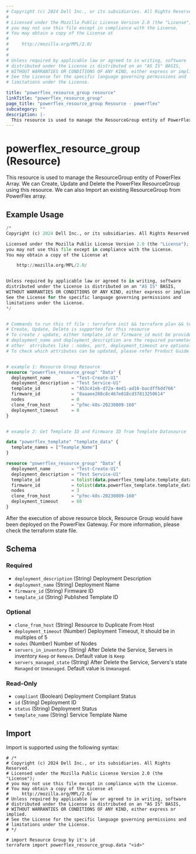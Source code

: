 ```yaml
---
# Copyright (c) 2024 Dell Inc., or its subsidiaries. All Rights Reserved.
# 
# Licensed under the Mozilla Public License Version 2.0 (the "License");
# you may not use this file except in compliance with the License.
# You may obtain a copy of the License at
# 
#     http://mozilla.org/MPL/2.0/
# 
# 
# Unless required by applicable law or agreed to in writing, software
# distributed under the License is distributed on an "AS IS" BASIS,
# WITHOUT WARRANTIES OR CONDITIONS OF ANY KIND, either express or implied.
# See the License for the specific language governing permissions and
# limitations under the License.

title: "powerflex_resource_group resource"
linkTitle: "powerflex_resource_group"
page_title: "powerflex_resource_group Resource - powerflex"
subcategory: ""
description: |-
  This resource is used to manage the ResourceGroup entity of PowerFlex Array. We can Create, Update and Delete the PowerFlex ResourceGroup using this resource. We can also Import an existing ResourceGroup from PowerFlex array.
---
```


# powerflex_resource_group (Resource)

This resource is used to manage the ResourceGroup entity of PowerFlex Array. We can Create, Update and Delete the PowerFlex ResourceGroup using this resource. We can also Import an existing ResourceGroup from PowerFlex array.


## Example Usage

```terraform
/*
Copyright (c) 2024 Dell Inc., or its subsidiaries. All Rights Reserved.

Licensed under the Mozilla Public License Version 2.0 (the "License");
you may not use this file except in compliance with the License.
You may obtain a copy of the License at

    http://mozilla.org/MPL/2.0/


Unless required by applicable law or agreed to in writing, software
distributed under the License is distributed on an "AS IS" BASIS,
WITHOUT WARRANTIES OR CONDITIONS OF ANY KIND, either express or implied.
See the License for the specific language governing permissions and
limitations under the License.
*/


# Commands to run this tf file : terraform init && terraform plan && terraform apply
# Create, Update, Delete is supported for this resource
# To create / update, either template_id or firmware_id must be provided
# deployment_name and deployment_description are the required parameters to create or update
# other  atrributes like : nodes, port, deployment_timeout are optional 
# To check which attributes can be updated, please refer Product Guide in the documentation


# example 1: Resource Group Resource
resource "powerflex_resource_group" "Data" {
  deployment_name        = "Test-Create-U1"
  deployment_description = "Test Service-U1"
  template_id            = "453c41eb-d72a-4ed1-ad16-bacdffbdd766"
  firmware_id            = "8aaaee208c8c467e018cd37813250614"
  nodes                  = 0
  clone_from_host        = "pfmc-k8s-20230809-160"
  deployment_timeout     = 0
}


# example 2: Get Template ID and Firmware ID from Template Datasource

data "powerflex_template" "template_data" {
  template_names = ["Teample_Name"]
}

resource "powerflex_resource_group" "Data" {
  deployment_name        = "Test-Create-U1"
  deployment_description = "Test Service-U1"
  template_id            = tolist(data.powerflex_template.template_data.template_details)[0].id
  firmware_id            = tolist(data.powerflex_template.template_data.template_details)[0].firmware_id
  nodes                  = 3
  clone_from_host        = "pfmc-k8s-20230809-160"
  deployment_timeout     = 60
}
```

After the execution of above resource block, Resource Group would have been deployed on the PowerFlex Gateway. For more information, please check the terraform state file.

<!-- schema generated by tfplugindocs -->
## Schema

### Required

- `deployment_description` (String) Deployment Description
- `deployment_name` (String) Deployment Name
- `firmware_id` (String) Firmware ID
- `template_id` (String) Published Template ID

### Optional

- `clone_from_host` (String) Resource to Duplicate From Host
- `deployment_timeout` (Number) Deployment Timeout, It should be in multiples of 5
- `nodes` (Number) Number of Nodes
- `servers_in_inventory` (String) After Delete the Service, Servers in inventory `Keep` or `Remove`.  Default value is `Keep`
- `servers_managed_state` (String) After Delete the Service, Servers's state `Managed` or `Unmanaged`. Default value is `Unmanaged`.

### Read-Only

- `compliant` (Boolean) Deployment Compliant Status
- `id` (String) Deployment ID
- `status` (String) Deployment Status
- `template_name` (String) Service Template Name

## Import

Import is supported using the following syntax:

```shell
# /*
# Copyright (c) 2024 Dell Inc., or its subsidiaries. All Rights Reserved.
# Licensed under the Mozilla Public License Version 2.0 (the "License");
# you may not use this file except in compliance with the License.
# You may obtain a copy of the License at
#     http://mozilla.org/MPL/2.0/
# Unless required by applicable law or agreed to in writing, software
# distributed under the License is distributed on an "AS IS" BASIS,
# WITHOUT WARRANTIES OR CONDITIONS OF ANY KIND, either express or implied.
# See the License for the specific language governing permissions and
# limitations under the License.
# */

# import Resource Group by it's id
terraform import powerflex_resource_group.data "<id>"
```